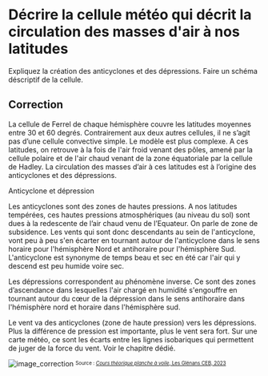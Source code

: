 ﻿# Décrire la cellule météo qui décrit la circulation des masses d'air à nos latitudes

Expliquez la création des anticyclones et des dépressions.
Faire un schéma déscriptif de la cellule.

## Correction

La cellule de Ferrel de chaque hémisphère couvre les latitudes moyennes entre 30 et 60 degrés. Contrairement aux deux autres cellules, il ne s’agit pas d’une cellule convective simple. Le modèle est plus complexe. A ces latitudes, on retrouve à la fois de l'air froid venant des pôles, amené par la cellule polaire et de l'air chaud venant de la zone équatoriale par la cellule de Hadley. La circulation des masses d’air à ces latitudes est à l’origine des anticyclones et des dépressions.

Anticyclone et dépression

Les anticyclones sont des zones de hautes pressions. A nos latitudes tempérées, ces hautes pressions atmosphériques (au niveau du sol) sont dues à la redescente de l’air chaud venu de l’Equateur. On parle de zone de subsidence. Les vents qui sont donc descendants au sein de l'anticyclone, vont peu à peu s'en écarter en tournant autour de l'anticyclone dans le sens horaire pour l'hémisphère Nord et antihoraire pour l'hémisphère Sud. L'anticyclone est synonyme de temps beau et sec en été car l'air qui y descend est peu humide voire sec.

Les dépressions correspondent au phénomène inverse. Ce sont des zones d’ascendance dans lesquelles l'air chargé en humidité s'engouffre en tournant autour du cœur de la dépression dans le sens antihoraire dans l'hémisphère nord et horaire dans l'hémisphère sud. 

Le vent va des anticyclones (zone de haute pression) vers les dépressions. Plus la différence de pression est importante, plus le vent sera fort. Sur une carte météo, ce sont les écarts entre les lignes isobariques qui permettent de juger de la force du vent. Voir le chapitre dédié.


![image_correction](./images/ferrel.png)
<sup><sub>Source : [*Cours théorique planche à voile*, Les Glénans CEB, 2023](https://encadrementbenevole.glenans.asso.fr/wp-content/uploads/2023/07/Cours-theorique-PAV-Version-1.pdf) </sub></sup>